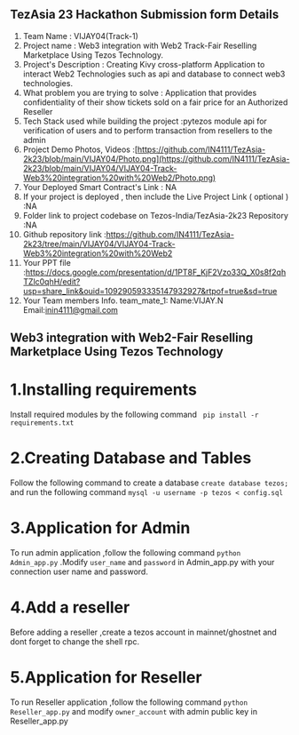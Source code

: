 ## TezAsia 23 Hackathon Submission form Details


1. Team Name : VIJAY04(Track-1)
2. Project name : Web3 integration with Web2 Track-Fair Reselling Marketplace Using Tezos Technology.
3. Project's Description : Creating Kivy cross-platform Application to interact Web2 Technologies such as api and database to connect web3 technologies.
4. What problem you are trying to solve : Application that provides confidentiality of their show tickets sold on a fair price for an Authorized Reseller
5. Tech Stack used while building the project :pytezos module api for verification of users and to perform transaction from resellers to the admin
6. Project Demo Photos, Videos :[https://github.com/IN4111/TezAsia-2k23/blob/main/VIJAY04/Photo.png](https://github.com/IN4111/TezAsia-2k23/blob/main/VIJAY04/VIJAY04-Track-Web3%20integration%20with%20Web2/Photo.png)
7. Your Deployed Smart Contract's Link : NA
8. If your project is deployed , then include the Live Project Link ( optional ) :NA
9. Folder link to project codebase on Tezos-India/TezAsia-2k23 Repository :NA
10. Github repository link :https://github.com/IN4111/TezAsia-2k23/tree/main/VIJAY04/VIJAY04-Track-Web3%20integration%20with%20Web2
11. Your PPT file  :https://docs.google.com/presentation/d/1PT8F_KjF2Vzo33Q_X0s8f2qhTZlc0qhH/edit?usp=share_link&ouid=109290593335147932927&rtpof=true&sd=true
12. Your Team members Info.
        team_mate_1:
        Name:VIJAY.N
        Email:inin4111@gmail.com

## Web3 integration with Web2-Fair Reselling Marketplace Using Tezos Technology
# 1.Installing requirements
  Install required modules by the following command
  ``` pip install -r requirements.txt```
# 2.Creating Database and Tables
  Follow the following command to create a database
  ```create database tezos;```
  and run the following command
  ```mysql -u username -p tezos < config.sql```
# 3.Application for Admin
  To run admin application ,follow the following command ```python Admin_app.py``` .Modify ```user_name``` and ```password```
  in Admin_app.py with your connection user name and password.
# 4.Add a reseller
  Before adding a reseller ,create a tezos account in mainnet/ghostnet and dont forget to change the shell rpc.
# 5.Application for Reseller
  To run Reseller application ,follow the following command ```python Reseller_app.py``` and modify ```owner_account``` with admin public key in Reseller_app.py
  
